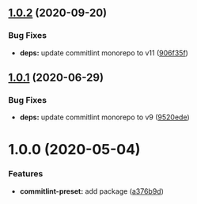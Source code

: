 ## [1.0.2](https://github.com/catchfashion/node-standard/compare/commitlint-preset-v1.0.1...commitlint-preset-v1.0.2) (2020-09-20)


### Bug Fixes

* **deps:** update commitlint monorepo to v11 ([906f35f](https://github.com/catchfashion/node-standard/commit/906f35ffd78bde6e790fae90b73ccf5d76592f30))

## [1.0.1](https://github.com/catchfashion/node-standard/compare/commitlint-preset-v1.0.0...commitlint-preset-v1.0.1) (2020-06-29)


### Bug Fixes

* **deps:** update commitlint monorepo to v9 ([9520ede](https://github.com/catchfashion/node-standard/commit/9520eded76ad8980265e8617fe25a3c9c05a5db4))

# 1.0.0 (2020-05-04)


### Features

* **commitlint-preset:** add package ([a376b9d](https://github.com/catchfashion/node-standard/commit/a376b9d4ce72f0c95a5042f797017dd1541bcab6))
